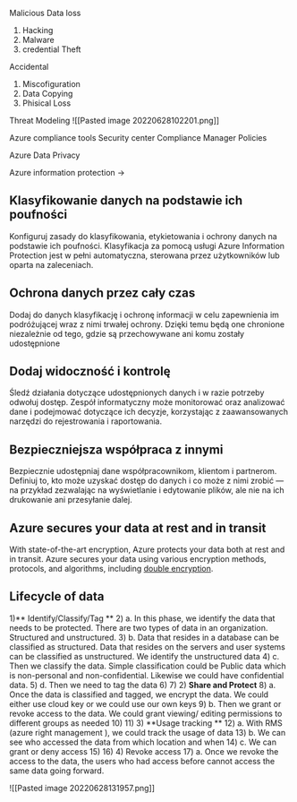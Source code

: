 Malicious Data loss
1. Hacking 
2. Malware
3. credential Theft

Accidental
1. Miscofiguration
2. Data Copying 
3. Phisical Loss

Threat Modeling 
![[Pasted image 20220628102201.png]]

Azure compliance tools 
Security center
Compliance Manager 
Policies


Azure Data Privacy 

Azure information protection -> 
## Klasyfikowanie danych na podstawie ich poufności

Konfiguruj zasady do klasyfikowania, etykietowania i ochrony danych na podstawie ich poufności. Klasyfikacja za pomocą usługi Azure Information Protection jest w pełni automatyczna, sterowana przez użytkowników lub oparta na zaleceniach.

## Ochrona danych przez cały czas

Dodaj do danych klasyfikację i ochronę informacji w celu zapewnienia im podróżującej wraz z nimi trwałej ochrony. Dzięki temu będą one chronione niezależnie od tego, gdzie są przechowywane ani komu zostały udostępnione

## Dodaj widoczność i kontrolę

Śledź działania dotyczące udostępnionych danych i w razie potrzeby odwołuj dostęp. Zespół informatyczny może monitorować oraz analizować dane i podejmować dotyczące ich decyzje, korzystając z zaawansowanych narzędzi do rejestrowania i raportowania.

## Bezpieczniejsza współpraca z innymi

Bezpiecznie udostępniaj dane współpracownikom, klientom i partnerom. Definiuj to, kto może uzyskać dostęp do danych i co może z nimi zrobić — na przykład zezwalając na wyświetlanie i edytowanie plików, ale nie na ich drukowanie ani przesyłanie dalej.

## Azure secures your data at rest and in transit

With state-of-the-art encryption, Azure protects your data both at rest and in transit. Azure secures your data using various encryption methods, protocols, and algorithms, including [double encryption](https://docs.microsoft.com/en-gb/azure/security/fundamentals/double-encryption).

## Lifecycle of data
1)** Identify/Classify/Tag **
2) a. In this phase, we identify the data that needs to be protected. There are two types of data in an organization. Structured and unstructured. 
3) b. Data that resides in a database can be classified as structured. Data that resides on the servers and user systems can be classified as unstructured. We identify the unstructured data
4)  c. Then we classify the data. Simple classification could be Public data which is non-personal and non-confidential. Likewise we could have confidential data. 
5) d. Then we need to tag the data 
6) 
7) 2) **Share and Protect**
8)  a. Once the data is classified and tagged, we encrypt the data. We could either use cloud key or we could use our own keys 
9) b. Then we grant or revoke access to the data. We could grant viewing/ editing permissions to different groups as needed 
10) 
11) 3) **Usage tracking **
12) a. With RMS (azure right management ), we could track the usage of data
13)  b. We can see who accessed the data from which location and when 
14) c. We can grant or deny access 
15) 
16) 4) Revoke access
17)  a. Once we revoke the access to the data, the users who had access before cannot access the same data going forward.

![[Pasted image 20220628131957.png]]